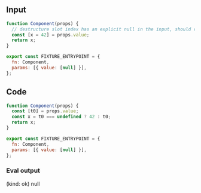 
## Input

```javascript
function Component(props) {
  // destructure slot index has an explicit null in the input, should return null (not the default)
  const [x = 42] = props.value;
  return x;
}

export const FIXTURE_ENTRYPOINT = {
  fn: Component,
  params: [{ value: [null] }],
};

```

## Code

```javascript
function Component(props) {
  const [t0] = props.value;
  const x = t0 === undefined ? 42 : t0;
  return x;
}

export const FIXTURE_ENTRYPOINT = {
  fn: Component,
  params: [{ value: [null] }],
};

```
      
### Eval output
(kind: ok) null